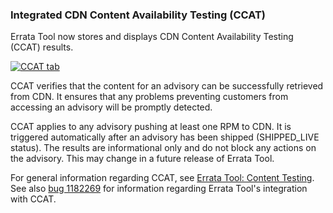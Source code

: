 ### Integrated CDN Content Availability Testing (CCAT)

Errata Tool now stores and displays CDN Content Availability Testing (CCAT)
results.

[![CCAT tab](images/3.12.1/ccat_tab.png)](images/3.12.1/ccat_tab.png)

CCAT verifies that the content for an advisory can be successfully retrieved
from CDN.  It ensures that any problems preventing customers from accessing an
advisory will be promptly detected.

CCAT applies to any advisory pushing at least one RPM to CDN.  It is triggered
automatically after an advisory has been shipped (SHIPPED_LIVE status).  The
results are informational only and do not block any actions on the advisory.
This may change in a future release of Errata Tool.

For general information regarding CCAT, see
[Errata Tool: Content Testing](https://mojo.redhat.com/docs/DOC-1051013).  See
also [bug 1182269](https://bugzilla.redhat.com/1182269) for information
regarding Errata Tool's integration with CCAT.
